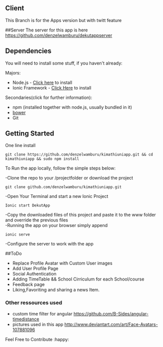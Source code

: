 ## Client

This Branch is for the Apps version but with twitt feature

##Server
The server for this app is here https://github.com/denzelwamburu/dekutappserver

## Dependencies
You will need to install some stuff, if you haven't already:

Majors:

* Node.js - [Click here](http://nodejs.org) to install
* Ionic Framework - [Click Here](http://ionicframework.com) to install

Secondaries(click for further information):

* npm (installed together with node.js, usually bundled in it)
* [bower](http://bower.io)
* Git 

## Getting Started
One line install
```
git clone https://github.com/denzelwamburu/kimathiuniapp.git && cd kimathiuniapp && sudo npm install 
```

To Run the app locally, follow the simple steps below:

-Clone the repo to your /projectfolder or download the project
```
git clone github.com/denzelwamburu/kimathiuniapp.git 
```
-Open Your Terminal and start a new Ionic Project

```
Ionic start DekutApp
```
-Copy the downloaded files of this project and paste it to the www folder and override the previous files
<br/>
-Running the app on your browser simply append
```
ionic serve
```

-Configure the server to work with the app

##ToDo
* Replace Profile Avatar with Custom User images
* Add User Profile Page
* Social Authentication
* Adding TimeTable && School Cirriculum for each School/course
* Feedback page
* Liking,Favoriting and sharing a news Item.


### Other ressources used
- custom time filter for angular https://github.com/B-Sides/angular-timedistance
- pictures used in this app http://www.deviantart.com/art/Face-Avatars-107881096


Feel Free to Contribute :happy: